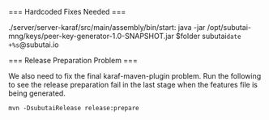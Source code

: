 === Hardcoded Fixes Needed ===

./server/server-karaf/src/main/assembly/bin/start:       java -jar /opt/subutai-mng/keys/peer-key-generator-1.0-SNAPSHOT.jar $folder subutai`date +%s`@subutai.io


=== Release Preparation Problem ===

We also need to fix the final karaf-maven-plugin problem. Run the following
to see the release preparation fail in the last stage when the features file
is being generated.

```
mvn -DsubutaiRelease release:prepare
```

